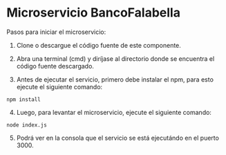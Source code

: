 # Microservicio BancoFalabella
Pasos para iniciar el microservicio:

1. Clone o descargue el código fuente de este componente.

2. Abra una terminal (cmd) y diríjase al directorio donde se encuentra el código fuente descargado.

3. Antes de ejecutar el servicio, primero debe instalar el npm, para esto ejecute el siguiente comando:
```
npm install
```

4. Luego, para levantar el microservicio, ejecute el siguiente comando:
```
node index.js
```

5. Podrá ver en la consola que el servicio se está ejecutándo en el puerto 3000.
